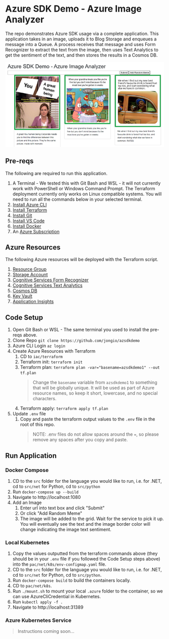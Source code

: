 # Azure SDK Demo - Azure Image Analyzer

The repo demonstrates Azure SDK usage via a complete application.  This application takes in an image, uploads it to Blog Storage and enqueues a message into a Queue.  A process receives that message and uses Form Recognizer to extract the text from the image, then uses Text Analytics to get the sentiment of the text, and then stores the results in a Cosmos DB.

![](assets/hero.png)

## Pre-reqs

The following are required to run this application.

1. A Terminal - We tested this with Git Bash and WSL - it will not currently work with PowerShell or Windows Command Prompt. The Terraform deployment currently only works on Linux compatible systems. You will need to run all the commands below in your selected terminal.
1. [Install Azure CLI](https://aka.ms/azcliget)
1. [Install Terraform](https://terraform.io)
1. [Install Git](https://git-scm.com/downloads) 
1. [Install VS Code](https://code.visualstudio.com/)
1. [Install Docker](https://docs.docker.com/get-docker/)
1. An [Azure Subscription](https://azure.microsoft.com/free/)

## Azure Resources

The following Azure resources will be deployed with the Terraform script.

1. [Resource Group](https://docs.microsoft.com/azure/azure-resource-manager/management/overview#resource-groups)
1. [Storage Account](https://docs.microsoft.com/azure/storage/common/storage-introduction)
1. [Cognitive Services Form Recognizer](https://docs.microsoft.com/azure/cognitive-services/form-recognizer/overview)
1. [Cognitive Services Text Analytics](https://azure.microsoft.com/services/cognitive-services/text-analytics/)
1. [Cosmos DB](https://docs.microsoft.com/azure/cosmos-db/introduction)
1. [Key Vault](https://azure.microsoft.com/services/key-vault/)
1. [Application Insights](https://docs.microsoft.com/azure/azure-monitor/app/app-insights-overview)

## Code Setup

1. Open Git Bash or WSL - The same terminal you used to install the pre-reqs above.
1. Clone Repo
   `git clone https://github.com/jongio/azsdkdemo`
1. Azure CLI Login
   `az login`
1. Create Azure Resources with Terraform
   1. CD to `iac/terraform`
   1. Terraform init: `terraform init`
   1. Terraform plan: `terraform plan -var="basename=azsdkdemo1" --out tf.plan`
      > Change the `basename` variable from `azsdkdemo1` to something that will be globally unique.  It will be used as part of Azure resource names, so keep it short, lowercase, and no special characters.
   1. Terraform apply: `terraform apply tf.plan`
1. Update `.env` file
   1. Copy and paste the terraform output values to the `.env` file in the root of this repo.
      > NOTE: .env files do not allow spaces around the `=`, so please remove any spaces after you copy and paste.

## Run Application

### Docker Compose
1. CD to the `src` folder for the language you would like to run, i.e. for .NET, cd to `src/net` for Python, cd to `src/python`
1. Run `docker-compose up --build`
1. Navigate to http://localhost:1080
1. Add an Image
   1. Enter url into text box and click "Submit"
   1. Or click "Add Random Meme"
   1. The image will be added to the grid. Wait for the service to pick it up. You will eventually see the text and the image border color will change indicating the image text sentiment.

### Local Kubernetes
1. Copy the values outputted from the terraform commands above (they should be in your `.env` file if you followed the Code Setup steps above) into the `pac/net/k8s/env-configmap.yaml` file.
1. CD to the `src` folder for the language you would like to run, i.e. for .NET, cd to `src/net` for Python, cd to `src/python`.
1. Run `docker-compose build` to build the containers locally.
1. CD to `pac/net/k8s`.
2. Run `./mount.sh` to mount your local `.azure` folder to the container, so we can use AzureCliCredential in Kubernetes.
3. Run `kubectl apply -f .`
4. Navigate to http://localhost:31389

### Azure Kubernetes Service

> Instructions coming soon...